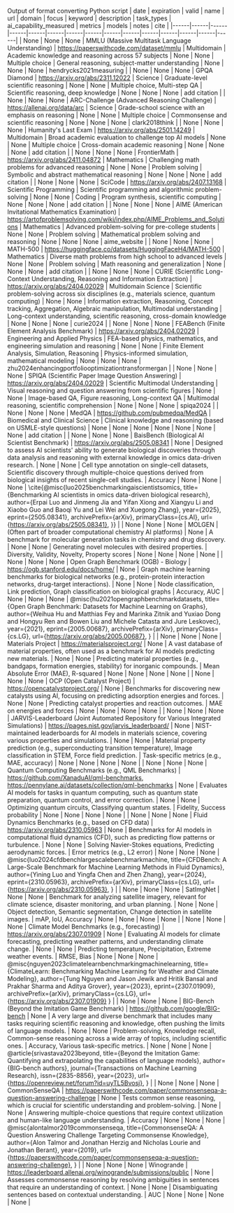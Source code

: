 Output of format converting Python script
| date | expiration | valid | name | url | domain | focus | keyword | description | task_types | ai_capability_measured | metrics | models | notes | cite |
|------|------|------|------|------|------|------|------|------|------|------|------|------|------|------|
| None | None | None | MMLU (Massive Multitask Language Understanding) | https://paperswithcode.com/dataset/mmlu | Multidomain | Academic knowledge and reasoning across 57 subjects | None | None | Multiple choice | General reasoning, subject-matter understanding | None | None | None | hendrycks2021measuring |
| None | None | None | GPQA Diamond | https://arxiv.org/abs/2311.12022 | Science | Graduate-level scientific reasoning | None | None | Multiple choice, Multi-step QA | Scientific reasoning, deep knowledge | None | None | None | add citation |
| None | None | None | ARC-Challenge (Advanced Reasoning Challenge) | https://allenai.org/data/arc | Science | Grade-school science with an emphasis on reasoning | None | None | Multiple choice | Commonsense and scientific reasoning | None | None | None | clark2018think |
| None | None | None | Humanity's Last Exam | https://arxiv.org/abs/2501.14249 | Multidomain | Broad academic evaluation to challenge top AI models | None | None | Multiple choice | Cross-domain academic reasoning | None | None | None | add citation |
| None | None | None | FrontierMath | https://arxiv.org/abs/2411.04872 | Mathematics | Challenging math problems for advanced reasoning | None | None | Problem solving | Symbolic and abstract mathematical reasoning | None | None | None | add citation |
| None | None | None | SciCode | https://arxiv.org/abs/2407.13168 | Scientific Programming | Scientific programming and algorithmic problem-solving | None | None | Coding | Program synthesis, scientific computing | None | None | None | add citation |
| None | None | None | AIME (American Invitational Mathematics Examination) | https://artofproblemsolving.com/wiki/index.php/AIME_Problems_and_Solutions | Mathematics | Advanced problem-solving for pre-college students | None | None | Problem solving | Mathematical problem solving and reasoning | None | None | None | aime_website |
| None | None | None | MATH-500 | https://huggingface.co/datasets/HuggingFaceH4/MATH-500 | Mathematics | Diverse math problems from high school to advanced levels | None | None | Problem solving | Math reasoning and generalization | None | None | None | add citation |
| None | None | None | CURIE (Scientific Long-Context Understanding, Reasoning and Information Extraction) | https://arxiv.org/abs/2404.02029 | Multidomain Science | Scientific problem-solving across six disciplines (e.g., materials science, quantum computing) | None | None | Information extraction, Reasoning, Concept tracking, Aggregation, Algebraic manipulation, Multimodal understanding | Long-context understanding, scientific reasoning, cross-domain knowledge | None | None | None | curie2024 |
| None | None | None | FEABench (Finite Element Analysis Benchmark) | https://arxiv.org/abs/2404.02029 | Engineering and Applied Physics | FEA-based physics, mathematics, and engineering simulation and reasoning | None | None | Finite Element Analysis, Simulation, Reasoning | Physics-informed simulation, mathematical modeling | None | None | None | zhu2024enhancingportfoliooptimizationtransformergan |
| None | None | None | SPIQA (Scientific Paper Image Question Answering) | https://arxiv.org/abs/2404.02029 | Scientific Multimodal Understanding | Visual reasoning and question answering from scientific figures | None | None | Image-based QA, Figure reasoning, Long-context QA | Multimodal reasoning, scientific comprehension | None | None | None | spiqa2024 |
| None | None | None | MedQA | https://github.com/pubmedqa/MedQA | Biomedical and Clinical Science | Clinical knowledge and reasoning (based on USMLE-style questions) | None | None | None | None | None | None | None | add citation |
| None | None | None | BaisBench (Biological AI Scientist Benchmark) | https://arxiv.org/abs/2505.08341 | None | Designed to assess AI scientists' ability to generate biological discoveries through data analysis and reasoning with external knowledge in omics data-driven research. | None | None | Cell type annotation on single-cell datasets, Scientific discovery through multiple-choice questions derived from biological insights of recent single-cell studies. | Accuracy | None | None | None | \cite{@misc{luo2025benchmarkingaiscientistsomics, title={Benchmarking AI scientists in omics data-driven biological research}, author={Erpai Luo and Jinmeng Jia and Yifan Xiong and Xiangyu Li and Xiaobo Guo and Baoqi Yu and Lei Wei and Xuegong Zhang}, year={2025}, eprint={2505.08341}, archivePrefix={arXiv}, primaryClass={cs.AI}, url={https://arxiv.org/abs/2505.08341}, }} |
| None | None | None | MOLGEN | (Often part of broader computational chemistry AI platforms) | None | A benchmark for molecular generation tasks in chemistry and drug discovery. | None | None | Generating novel molecules with desired properties. | Diversity, Validity, Novelty, Property scores | None | None | None | None |
| None | None | None | Open Graph Benchmark (OGB) - Biology | https://ogb.stanford.edu/docs/home/ | None | Graph machine learning benchmarks for biological networks (e.g., protein-protein interaction networks, drug-target interactions). | None | None | Node classification, Link prediction, Graph classification on biological graphs | Accuracy, AUC | None | None | None | @misc{hu2021opengraphbenchmarkdatasets,     title={Open Graph Benchmark: Datasets for Machine Learning on Graphs},      author={Weihua Hu and Matthias Fey and Marinka Zitnik and Yuxiao Dong and Hongyu Ren and Bowen Liu and Michele Catasta and Jure Leskovec},     year={2021},     eprint={2005.00687},     archivePrefix={arXiv},     primaryClass={cs.LG},     url={https://arxiv.org/abs/2005.00687},  }  |
| None | None | None | Materials Project | https://materialsproject.org/ | None | A vast database of material properties, often used as a benchmark for AI models predicting new materials. | None | None | Predicting material properties (e.g., bandgaps, formation energies, stability) for inorganic compounds. | Mean Absolute Error (MAE), R-squared | None | None | None | None |
| None | None | None | OCP (Open Catalyst Project) | https://opencatalystproject.org/ | None | Benchmarks for discovering new catalysts using AI, focusing on predicting adsorption energies and forces. | None | None | Predicting catalyst properties and reaction outcomes. | MAE on energies and forces | None | None | None | None |
| None | None | None | JARVIS-Leaderboard (Joint Automated Repository for Various Integrated Simulations) | https://pages.nist.gov/jarvis_leaderboard/ | None | NIST-maintained leaderboards for AI models in materials science, covering various properties and simulations. | None | None | Material property prediction (e.g., superconducting transition temperature), Image classification in STEM, Force field prediction. | Task-specific metrics (e.g., MAE, accuracy) | None | None | None | None |
| None | None | None | Quantum Computing Benchmarks (e.g., QML Benchmarks) | https://github.com/XanaduAI/qml-benchmarks, https://pennylane.ai/datasets/collection/qml-benchmarks | None | Evaluates AI models for tasks in quantum computing, such as quantum state preparation, quantum control, and error correction. | None | None | Optimizing quantum circuits, Classifying quantum states. | Fidelity, Success probability | None | None | None | None |
| None | None | None | Fluid Dynamics Benchmarks (e.g., based on CFD data) | https://arxiv.org/abs/2310.05963 | None | Benchmarks for AI models in computational fluid dynamics (CFD), such as predicting flow patterns or turbulence. | None | None | Solving Navier-Stokes equations, Predicting aerodynamic forces. | Error metrics (e.g., L2 error) | None | None | None | @misc{luo2024cfdbenchlargescalebenchmarkmachine,     title={CFDBench: A Large-Scale Benchmark for Machine Learning Methods in Fluid Dynamics},      author={Yining Luo and Yingfa Chen and Zhen Zhang},     year={2024},     eprint={2310.05963},     archivePrefix={arXiv},     primaryClass={cs.LG},     url={https://arxiv.org/abs/2310.05963},  }  |
| None | None | None | SatImgNet | None | None | Benchmark for analyzing satellite imagery, relevant for climate science, disaster monitoring, and urban planning. | None | None | Object detection, Semantic segmentation, Change detection in satellite images. | mAP, IoU, Accuracy | None | None | None | None |
| None | None | None | Climate Model Benchmarks (e.g., forecasting) | https://arxiv.org/abs/2307.01909 | None | Evaluating AI models for climate forecasting, predicting weather patterns, and understanding climate change. | None | None | Predicting temperature, Precipitation, Extreme weather events. | RMSE, Bias | None | None | None | @misc{nguyen2023climatelearnbenchmarkingmachinelearning,   title={ClimateLearn: Benchmarking Machine Learning for Weather and Climate Modeling},    author={Tung Nguyen and Jason Jewik and Hritik Bansal and Prakhar Sharma and Aditya Grover},   year={2023},   eprint={2307.01909},   archivePrefix={arXiv},   primaryClass={cs.LG},   url={https://arxiv.org/abs/2307.01909} }  |
| None | None | None | BIG-Bench (Beyond the Imitation Game Benchmark) | https://github.com/google/BIG-bench | None | A very large and diverse benchmark that includes many tasks requiring scientific reasoning and knowledge, often pushing the limits of language models. | None | None | Problem-solving, Knowledge recall, Common-sense reasoning across a wide array of topics, including scientific ones. | Accuracy, Various task-specific metrics. | None | None | None | @article{srivastava2023beyond,   title={Beyond the Imitation Game: Quantifying and extrapolating the capabilities of language models},   author={BIG-bench authors},   journal={Transactions on Machine Learning Research},   issn={2835-8856},   year={2023},   url={https://openreview.net/forum?id=uyTL5Bvosj}, }  |
| None | None | None | CommonSenseQA | https://paperswithcode.com/paper/commonsenseqa-a-question-answering-challenge | None | Tests common sense reasoning, which is crucial for scientific understanding and problem-solving. | None | None | Answering multiple-choice questions that require context utilization and human-like language understanding. | Accuracy | None | None | None | @misc{alontalmor2019commonsenseqa,     title={CommonsenseQA: A Question Answering Challenge Targeting Commonsense Knowledge},      author={Alon Talmor and Jonathan Herzig and Nicholas Lourie and Jonathan Berant},     year={2019},     url={https://paperswithcode.com/paper/commonsenseqa-a-question-answering-challenge},  }  |
| None | None | None | Winogrande | https://leaderboard.allenai.org/winogrande/submissions/public | None | Assesses commonsense reasoning by resolving ambiguities in sentences that require an understanding of context. | None | None | Disambiguating sentences based on contextual understanding. | AUC | None | None | None | None |

